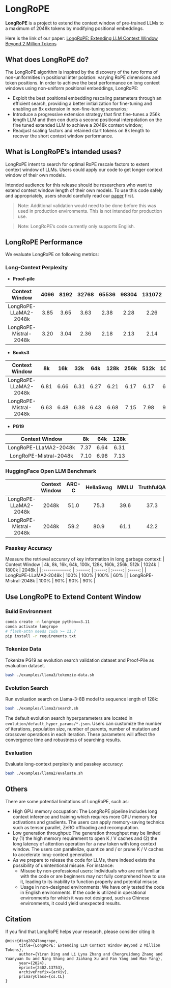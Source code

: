 # LongRoPE

**LongRoPE** is a project to extend the context window of pre-trained LLMs to a maximum of 2048k tokens by modifying positional embeddings.

Here is the link of our paper: [LongRoPE: Extending LLM Context Window Beyond 2 Million Tokens](https://arxiv.org/pdf/2402.13753)

## What does LongRoPE do?

The LongRoPE algorithm is inspired by the discovery of the two forms of non-uniformities in positional inter polation: varying RoPE dimensions and token positions. In order to achieve the best performance on long context windows using non-uniform positional embeddings, LongRoPE:
- Exploit the best positional embedding rescaling parameters through an efficient search, providing a better initialization for fine-tuning and enabling an 8x extension in non-fine-tuning scenarios;
- Introduce a progressive extension strategy that first fine-tunes a 256k length LLM and then con ducts a second positional interpolation on the fine tuned extended LLM to achieve a 2048k context window;
- Readjust scaling factors and retained start tokens on 8k length to recover the short context window performance.

## What is LongRoPE’s intended uses?

LongRoPE intent to search for optimal RoPE rescale factors to extent context window of LLMs. Users could apply our code to get longer context window of their own models.

Intended audience for this release should be researchers who want to extend context window length of their own models. To use this code safely and appropriately, users should carefully read our [paper](https://arxiv.org/pdf/2402.13753) first.

> Note: Additional validation would need to be done before this was used in production environments. This is not intended for production use.

> Note: LongRoPE’s code currently only supports English.

## LongRoPE Performance

We evaluate LongRoPE on following metrics:

### Long-Context Perplexity

- **Proof-pile**

| Context Window | 4096 | 8192 | 32768 | 65536 | 98304 | 131072 | 262244 |
| :-------------: | :----------------: | :-----: | :-----: | :-----: | :-----: | :-----: | :-----: |
| LongRoPE-LLaMA2-2048k | 3.85 | 3.65 | 3.63 | 2.38 | 2.28 | 2.26 | 1.87 |
| LongRoPE-Mistral-2048k | 3.20 | 3.04 | 2.36 | 2.18 | 2.13 | 2.14 | 1.84 |

- **Books3**

| Context Window | 8k | 16k | 32k | 64k | 128k | 256k | 512k | 1024k | 2048k |
| :-------------: | :----------------: | :-----: | :-----: | :-----: | :-----: | :-----: | :-----: | :-----: | :-----: |
| LongRoPE-LLaMA2-2048k | 6.81 | 6.66 | 6.31 | 6.27 | 6.21 | 6.17 | 6.17 | 6.35 | 7.08 |
| LongRoPE-Mistral-2048k | 6.63 | 6.48 | 6.38 | 6.43 | 6.68 | 7.15 | 7.98 | 9.42 | 13.71 |

- **PG19**

| Context Window | 8k | 64k | 128k |
| :-------------: | :-----: | :-----: | :-----: |
| LongRoPE-LLaMA2-2048k | 7.37 | 6.64 | 6.31 |
| LongRoPE-Mistral-2048k | 7.10 | 6.98 | 7.13 |

### HuggingFace Open LLM Benchmark

| | Context Window | ARC-C | HellaSwag | MMLU | TruthfulQA |
| :-------------: | :------: | :-----: | :-----: | :-----: | :-----: |
| LongRoPE-LLaMA2-2048k | 2048k | 51.0 | 75.3 | 39.6 | 37.3 |
| LongRoPE-Mistral-2048k | 2048k | 59.2 | 80.9 | 61.1 | 42.2 |


### Passkey Accuracy
Measure the retrieval accurary of key information in long garbage context:
| Context Window | 4k, 8k, 16k, 64k, 100k, 128k, 160k, 256k, 512k | 1024k | 1800k | 2048k |
| :-------------: | :------: | :-----: | :-----: | :-----: |
| LongRoPE-LLaMA2-2048k | 100% | 100% | 100% | 60% |
| LongRoPE-Mistral-2048k | 100% | 90% | 90% | 90% |


## Use LongRoPE to Extend Content Window

### Build Environment

``` bash
conda create -n longrope python==3.11
conda activate longrope
# flash-attn needs cuda >= 11.7
pip install -r requirements.txt
```

### Tokenize Data

Tokenize PG19 as evolution search validation dataset and Proof-Pile as evaluation dataset.

```bash
bash ./examples/llama3/tokenzie-data.sh
```

### Evolution Search

Run evoluation search on Llama-3-8B model to sequence length of 128k:

``` bash
bash ./examples/llama3/search.sh
```

The default evolution search hyperparameters are located in `evolution/default_hyper_params/*.json`. Users can customize the number of iterations, population size, number of parents, number of mutation and crossover operations in each iteration. These parameters will affect the convergence time and robustness of searching results.

### Evaluation
Evaluate long-context perplexity and passkey accuracy:
``` bash
bash ./examples/llama2/evaluate.sh
```


## Others

There are some potential limitations of LongRoPE, such as:
- High GPU memory occupation: The LongRoPE pipeline includes long context inference and training which requires more GPU memory for activations and gradients. The users can apply memory-saving technics such as tensor parallel, ZeRO offloading and recomputation.
- Low generation throughput:  The generation throughput may be limited by (1) the high memory requirement to open K / V caches and (2) the long latency of attention operation for a new token with long context window. The users can parallelize, quantize and / or prune K / V caches to accelerate long-context generation.
- As we prepare to release the code for LLMs, there indeed exists the possibility of unintentional misuse. For instance:
  - Misuse by non-professional users: Individuals who are not familiar with the code or are beginners may not fully comprehend how to use it, leading to its inability to function properly and potential misuse.
  - Usage in non-designed environments: We have only tested the code in English environments. If the code is utilized in operational environments for which it was not designed, such as Chinese environments, it could yield unexpected results.

## Citation

If you find that LongRoPE helps your research, please consider citing it:
```
@misc{ding2024longrope,
      title={LongRoPE: Extending LLM Context Window Beyond 2 Million Tokens}, 
      author={Yiran Ding and Li Lyna Zhang and Chengruidong Zhang and Yuanyuan Xu and Ning Shang and Jiahang Xu and Fan Yang and Mao Yang},
      year={2024},
      eprint={2402.13753},
      archivePrefix={arXiv},
      primaryClass={cs.CL}
}
```